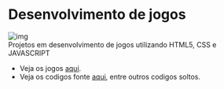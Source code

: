 # Desenvolvimento de jogos
![img](https://github.com/Nerd0000/Desenvolvimento-de-jogos/blob/master/img.jpg) <br>
Projetos em desenvolvimento de jogos utilizando HTML5, CSS e JAVASCRIPT <br>
* Veja os jogos <a href="https://watercup.itch.io">aqui</a>.
* Veja os codigos fonte <a href="https://www.sololearn.com/Profile/5936273">aqui</a>, entre outros codigos soltos.
